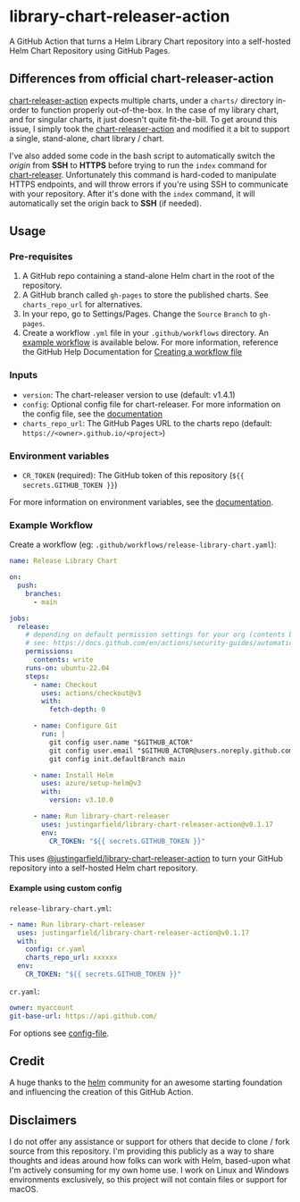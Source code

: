 # library-chart-releaser-action

A GitHub Action that turns a Helm Library Chart repository into a self-hosted Helm Chart Repository using GitHub Pages.

## Differences from official chart-releaser-action

[chart-releaser-action](https://github.com/helm/chart-releaser) expects multiple charts, under a `charts/` directory in-order to function properly out-of-the-box. In the case of my library chart, and for singular charts, it just doesn't quite fit-the-bill. To get around this issue, I simply took the [chart-releaser-action](https://github.com/helm/chart-releaser) and modified it a bit to support a single, stand-alone, chart library / chart.

I've also added some code in the bash script to automatically switch the _origin_ from **SSH** to **HTTPS** before trying to run the `index` command for [chart-releaser](https://github.com/helm/chart-releaser). Unfortunately this command is hard-coded to manipulate HTTPS endpoints, and will throw errors if you're using SSH to communicate with your repository. After it's done with the `index` command, it will automatically set the origin back to **SSH** (if needed).

## Usage

### Pre-requisites

1. A GitHub repo containing a stand-alone Helm chart in the root of the repository.
1. A GitHub branch called `gh-pages` to store the published charts. See `charts_repo_url` for alternatives.
1. In your repo, go to Settings/Pages. Change the `Source` `Branch` to `gh-pages`.
1. Create a workflow `.yml` file in your `.github/workflows` directory. An [example workflow](#example-workflow) is available below.
  For more information, reference the GitHub Help Documentation for [Creating a workflow file](https://help.github.com/en/articles/configuring-a-workflow#creating-a-workflow-file)

### Inputs

- `version`: The chart-releaser version to use (default: v1.4.1)
- `config`: Optional config file for chart-releaser. For more information on the config file, see the [documentation](https://github.com/helm/chart-releaser#config-file)
- `charts_repo_url`: The GitHub Pages URL to the charts repo (default: `https://<owner>.github.io/<project>`)

### Environment variables

- `CR_TOKEN` (required): The GitHub token of this repository (`${{ secrets.GITHUB_TOKEN }}`)

For more information on environment variables, see the [documentation](https://github.com/helm/chart-releaser#environment-variables).

### Example Workflow

Create a workflow (eg: `.github/workflows/release-library-chart.yaml`):

```yaml
name: Release Library Chart

on:
  push:
    branches:
      - main

jobs:
  release:
    # depending on default permission settings for your org (contents being read-only or read-write for workloads), you will have to add permissions
    # see: https://docs.github.com/en/actions/security-guides/automatic-token-authentication#modifying-the-permissions-for-the-github_token
    permissions:
      contents: write
    runs-on: ubuntu-22.04
    steps:
      - name: Checkout
        uses: actions/checkout@v3
        with:
          fetch-depth: 0

      - name: Configure Git
        run: |
          git config user.name "$GITHUB_ACTOR"
          git config user.email "$GITHUB_ACTOR@users.noreply.github.com"
          git config init.defaultBranch main

      - name: Install Helm
        uses: azure/setup-helm@v3
        with:
          version: v3.10.0

      - name: Run library-chart-releaser
        uses: justingarfield/library-chart-releaser-action@v0.1.17
        env:
          CR_TOKEN: "${{ secrets.GITHUB_TOKEN }}"
```

This uses [@justingarfield/library-chart-releaser-action](https://www.github.com/justingarfield/library-chart-releaser-action) to turn your GitHub repository into a self-hosted Helm chart repository.

#### Example using custom config

`release-library-chart.yml`:

```yaml
- name: Run library-chart-releaser
  uses: justingarfield/library-chart-releaser-action@v0.1.17
  with:
    config: cr.yaml
    charts_repo_url: xxxxxx
  env:
    CR_TOKEN: "${{ secrets.GITHUB_TOKEN }}"
```

`cr.yaml`:

```yaml
owner: myaccount
git-base-url: https://api.github.com/
```

For options see [config-file](https://github.com/helm/chart-releaser#config-file).

## Credit

A huge thanks to the [helm](https://github.com/helm) community for an awesome starting foundation and influencing the creation of this GitHub Action.

## Disclaimers

I do not offer any assistance or support for others that decide to clone / fork source from this repository. I'm providing this publicly as a way to share thoughts and ideas around how folks can work with Helm, based-upon what I'm actively consuming for my own home use. I work on Linux and Windows environments exclusively, so this project will not contain files or support for macOS.
